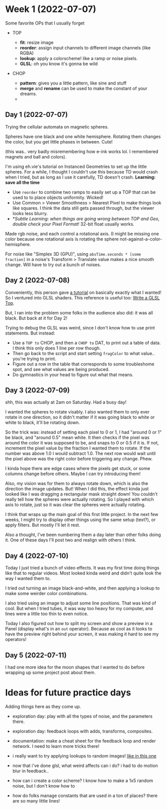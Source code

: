 # Week 1 (2022-07-07)

Some favorite OPs that I usually forget

 - TOP
   - **fit**: resize image
   - **reorder**: assign input channels to different image channels (like RGBA)
   - **lookup**: apply a colorscheme! like a ramp or noise pixels.
   - **GLSL**: oh you know it's gonna be wild

 - CHOP
   - **pattern**: gives you a little pattern, like sine and stuff
   - **merge** and **rename** can be used to make the constant of your dreams.
   - 


## Day 1 (2022-07-07)

Trying the cellular automata on magnetic spheres. 

Spheres have one black and one white hemisphere. Rotating them changes the color, 
but you get little phases in between. Cute!

(this was.. very badly misremembering how e-ink works lol. I remembered magnets and 
ball and colors).

I'm using eh.vie's tutorial on Instanced Geometries to set up the little spheres.
For a while, I thought I couldn't use this because TD would crash when I tried, but
as long as I use it carefully, TD doesn't crash. **Learning: save all the time**

 * Use `reorder` to combine two ramps to easily set up a TOP that can be used to to place objects uniformity. Wicked!
 * Use Common > Viewer Smoothness > Nearest Pixel to make things look like squares. I think the data still gets passed through, but the viewer looks less blurry.
 * **Subtle Learning: when things are going wrong between TOP and Geo, double check your Pixel Format!* 32-bit float usually works.


Made rgb noise, and each control a rotational axis. (I might be missing one color because 
one rotational axis is rotating the sphere not-against-a-color-hemisphere.

For noise like "Simplex 3D (GPU)", using `absTime.seconds * [some fraction]` in a noise's Transform > Translate value 
makes a nice smooth change. Will have to try out a bunch of noises.

## Day 2 (2022-07-08)

Conveniently, this person gave [a tutorial](https://www.youtube.com/watch?v=VBzIPLh-ECg&t=1693s)
on basically exactly what I wanted! So I ventured into GLSL shaders. This reference is useful too: [Write a GLSL Top](https://docs.derivative.ca/Write_a_GLSL_TOP).

But, I ran into the problem some folks in the audience
also did: it was all black. But back at it for Day 2!

Trying to debug the GLSL was weird, since I don't know how to use print statements. But instead:
 * Use a `TOP to` CHOP, and then a `CHOP to` DAT, to print out a table of data. I think this only does 1 line per row though.
 * Then go back to the script and start setting `fragColor` to what value.. you're trying to print.
 * Figure out a row in the table that corresponds to some troubleshome spot, and see what values are being produced.
 * Do gymnastics in your head to figure out what that means.

## Day 3 (2022-07-09)

shh, this was actually at 2am on Saturday. Had a busy day!

I wanted the spheres to rotate visably. I also wanted them to only ever rotate in one direction, so it didn't matter if it was going black to white or white to black, it'll be rotating down.

So the trick was: instead of setting each pixel to 0 or 1, I had "around 0 or 1" be black, and "around 0.5" mean white. It then checks if the pixel was around the color it was supposed to be, and snaps to 0 or 0.5 if it is. If not, increment the pixel value by the fraction I wanted them to rotate. If the number was above 1.0 I would subtract 1.0. 
The next row would wait until the pixel above was the right color before triggering any change. Phew.

I kinda hope there are edge cases where the pixels get stuck, or some columns change before others. Maybe I can try introducing them!

Also, my vision was for them to always rotate down, which is also the direction the image updates. But! When I did this, the effect kinda just looked like I was dragging a rectangular mask straight down! You couldn't really tell how the spheres were actually rotating. So I played with which axis to rotate, just so it was clear the spheres were actually rotating.

I think that wraps up the main goal of this first little project. 
In the next few weeks, I might try to display other things using the same setup (text?), or apply filters. But mostly I'll let it rest.

Also a thought, I've been numbering them a day later than other folks doing it. One of these days I'll post two and realign with others I think.

## Day 4 (2022-07-10)

Today I just tried a bunch of video effects. It was my first time doing things like that to regular videos.
Most looked kinda weird and didn't quite look the way I wanted them to.

I tried out turning an image black-and-white, and then applying a lookup to make some weirder color combinations.

I also tried using an image to adjust some line positions. That was kind of cool. But when I tried tubes, it was way too heavy for my computer, and lines were a little too thin to even notice.

Today I also figured out how to split my screen and show a preview in a Panel (display what's in an `out` operator). Because as cool as it looks to have the preview right behind your screen, it was making it hard to see my operators!


## Day 5 (2022-07-11)

I had one more idea for the moon shapes that I wanted to do before wrapping up some project post about them.




# Ideas for future practice days

Adding things here as they come up.


 * exploration day: play with all the types of noise, and the parameters there.
 * exploration day: feedback loops with adds, transforms, composites.

 * documentation: make a cheat sheet for the feedback loop and render network. I need to learn more tricks there!

 * i really want to try applying lookups to random images! [like in this one](https://www.youtube.com/watch?v=mAp_wxuuw_U&t=698s)
 * now that i've done glsl, what weird affects can i do? i had to do motion blur in feedback..


 * how can i create a color scheme? I know how to make a 1x5 random noise, but I don't know how to 
 * how do folks manage constants that are used in a ton of places? there are so many little lines!
